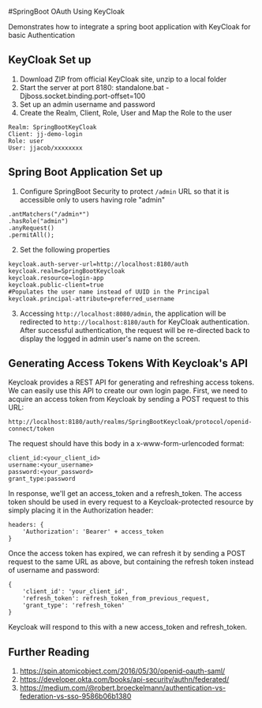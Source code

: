 #SpringBoot OAuth Using KeyCloak


Demonstrates how to integrate a spring boot application with KeyCloak for basic Authentication

## KeyCloak Set up

1. Download ZIP from official KeyCloak site, unzip to a local folder
2. Start the server at port 8180: standalone.bat -Djboss.socket.binding.port-offset=100
3. Set up an admin username and password
4. Create the Realm, Client, Role, User and Map the Role to the user
```
Realm: SpringBootKeyCloak
Client: jj-demo-login
Role: user
User: jjacob/xxxxxxxx
```

## Spring Boot Application Set up

1. Configure SpringBoot Security to protect `/admin` URL so that it is accessible only to users having role "admin"
```
.antMatchers("/admin*")
.hasRole("admin")
.anyRequest()
.permitAll();
```

2. Set the following properties
```
keycloak.auth-server-url=http://localhost:8180/auth
keycloak.realm=SpringBootKeycloak
keycloak.resource=login-app
keycloak.public-client=true
#Populates the user name instead of UUID in the Principal
keycloak.principal-attribute=preferred_username
```
3. Accessing `http://localhost:8080/admin`, the application will be redirected to `http://localhost:8180/auth` for KeyCloak authentication.
After successful authentication, the request will be re-directed back to display the logged in admin user's name on the screen.
   
## Generating Access Tokens With Keycloak's API
Keycloak provides a REST API for generating and refreshing access tokens. We can easily use this API to create our own login page.
First, we need to acquire an access token from Keycloak by sending a POST request to this URL:
```
http://localhost:8180/auth/realms/SpringBootKeycloak/protocol/openid-connect/token
```
The request should have this body in a x-www-form-urlencoded format:

```
client_id:<your_client_id>
username:<your_username>
password:<your_password>
grant_type:password
```

In response, we'll get an access_token and a refresh_token.
The access token should be used in every request to a Keycloak-protected resource by simply placing it in the Authorization header:
```
headers: {
    'Authorization': 'Bearer' + access_token
}
```

Once the access token has expired, we can refresh it by sending a POST request to the same URL as above, 
but containing the refresh token instead of username and password:

```
{
    'client_id': 'your_client_id',
    'refresh_token': refresh_token_from_previous_request,
    'grant_type': 'refresh_token'
}
```
Keycloak will respond to this with a new access_token and refresh_token.

## Further Reading

1. https://spin.atomicobject.com/2016/05/30/openid-oauth-saml/
2. https://developer.okta.com/books/api-security/authn/federated/
3. https://medium.com/@robert.broeckelmann/authentication-vs-federation-vs-sso-9586b06b1380
